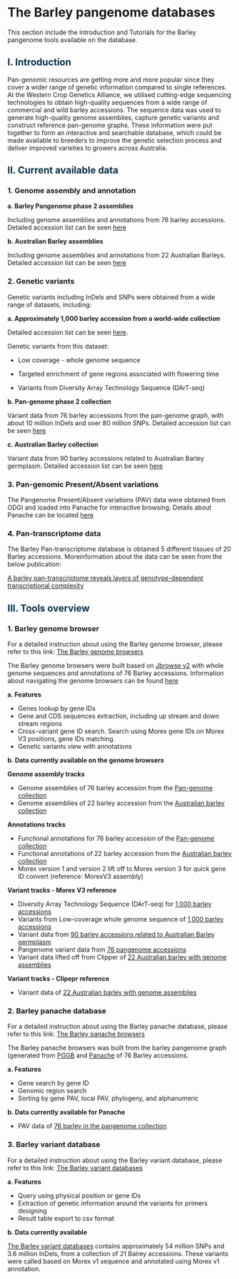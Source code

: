 # The Barley pangenome databases

This section include the Introduction and Tutorials for the Barley pangenome tools available on the database.

## <span style="color:#023047"> I. Introduction </span>

Pan-genomic resources are getting more and more popular since they cover a wider range of genetic information compared to single references. At the Western Crop Genetics Alliance, we utilised cutting-edge sequencing technologies to obtain high-quality sequences from a wide range of commercial and wild barley accessions. The sequence data was used to generate high-quality genome assemblies, capture genetic variants and construct reference pan-genome graphs. These information were put together to form an interactive and searchable database, which could be made available to breeders to improve the genetic selection process and deliver improved varieties to growers across Australia.

## <span style="color:#023047"> II. Current available data </span>

### 1. Genome assembly and annotation

**a. Barley Pangenome phase 2 assemblies**

Including genome assemblies and annotations from 76 barley accessions. Detailed accession list can be seen [here](/info/pangenome_accessions.md)

**b. Australian Barley assemblies**

Including genome assemblies and annotations from 22 Australian Barleys. Detailed accession list can be seen [here](/info/AUbarley_accessions.md)

### 2. Genetic variants

Genetic variants including InDels and SNPs were obtained from a wide range of datasets, including:

**a. Approximately 1,000 barley accession from a world-wide collection**

Detailed accession list can be seen [here](https://ftp.ebi.ac.uk/biostudies/fire/E-MTAB-/362/E-MTAB-7362/Files/E-MTAB-7362.sdrf.txt).

Genetic variants from this dataset:

* Low coverage - whole genome sequence

* Targeted enrichment of gene regions associated with flowering time

* Variants from Diversity Array Technology Sequence (DArT-seq)

**b. Pan-genome phase 2 collection**

Variant data from 76 barley accessions from the pan-genome graph, with about 10 million InDels and over 80 million SNPs. Detailed accession list can be seen [here](/info/pangenome_accessions.md)

**c. Australian Barley collection**

Variant data from 90 barley accessions related to Australian Barley germplasm. Detailed accession list can be seen [here](info/AU_90_variant.md)

### 3. Pan-genomic Present/Absent variations

The Pangenome Present/Absent variations (PAV) data were obtained from ODGI and loaded into Panache for interactive browsing. Details about Panache can be located [here](https://github.com/SouthGreenPlatform/panache)

### 4. Pan-transcriptome data

The Barley Pan-transcriptome database is obtained 5 different tissues of 20 Barley accessions. Moreinformation about the data can be seen from the below publication:

[A barley pan-transcriptome reveals layers of genotype-dependent transcriptional complexity](https://www.researchsquare.com/article/rs-3787876/v1)

## <span style="color:#023047"> III. Tools overview </span>

### 1. Barley genome browser  

For a detailed instruction about using the Barley genome browser, please refer to this link: [The Barley genome browsers](tools/barley_jbrowse.md)

The Barley genome browsers were built based on [Jbrowse v2](https://jbrowse.org/jb2/) with whole genome sequences and annotations of 76 Barley accessions.
Information about navigating the genome browsers can be found [here](tools/barley_jbrowse.md)

**a. Features**

* Genes lookup by gene IDs  
* Gene and CDS sequences extraction, including up stream and down stream regions  
* Cross-variant gene ID search. Search using Morex gene IDs on Morex V3 positions, gene IDs matching.
* Genetic variants view with annotations

**b. Data currently available on the genome browsers**

**Genome assembly tracks**

* Genome assemblies of 76 barley accession from the [Pan-genome collection](/info/pangenome_accessions.md)  
* Genome assemblies of 22 barley accession from the [Australian barley collection](/info/AUbarley_accessions.md)   

**Annotations tracks**

* Functional annotations for 76 barley accession of the [Pan-genome collection](/info/pangenome_accessions.md)  
* Functional annotations of 22 barley accession from the [Australian barley collection](/info/AUbarley_accessions.md)  
* Morex version 1 and version 2 lift off to Morex version 3 for quick gene ID convert (reference: MorexV3 assembly)  


**Variant tracks - Morex V3 reference**

* Diversity Array Technology Sequence (DArT-seq) for [1,000 barley accessions](https://ftp.ebi.ac.uk/biostudies/fire/E-MTAB-/362/E-MTAB-7362/Files/E-MTAB-7362.sdrf.txt)
* Variants from Low-coverage whole genome sequence of [1,000 barley accessions](https://ftp.ebi.ac.uk/biostudies/fire/E-MTAB-/362/E-MTAB-7362/Files/E-MTAB-7362.sdrf.txt)  
* Variant data from [90 barley accessions related to Australian Barley germplasm](info/AU_90_variant.md)  
* Pangenome variant data from [76 pangenome accessions](/info/pangenome_accessions.md)  
* Variant data lifted off from Clipper of [22 Australian barley with genome assemblies](/info/AUbarley_accessions.md)  

**Variant tracks - Clipepr reference**

* Variant data of [22 Australian barley with genome assemblies](/info/AUbarley_accessions.md)  

### 2. Barley panache database

For a detailed instruction about using the Barley panache database, please refer to this link: [The Barley panache browsers](tools/barley_panache.md)  

The Barley panache browsers was built from the barley pangenome graph (generated from [PGGB](https://github.com/pangenome/pggb) and [Panache](https://github.com/SouthGreenPlatform/panache) of 76 Barley accessions.

**a. Features**

* Gene search by gene ID  
* Genomic region search  
* Sorting by gene PAV, local PAV, phylogeny, and alphanumeric  

**b. Data currently available for Panache**

* PAV data of [76 barley in the pangenome collection](/info/pangenome_accessions.md)  

### 3. Barley variant database

For a detailed instruction about using the Barley variant database, please refer to this link: [The Barley variant databases](tools/barley_variantdb.md)

**a. Features**

* Query using physical position or gene IDs  
* Extraction of genetic information around the variants for primers designing  
* Result table export to csv format  

**b. Data currently available**

[The Barley variant databases](tools/barley_variantdb.md) contains approximately 54 million SNPs and 3.6 million InDels, from a collection of 21 Balrey accessions.
These variants were called based on Morex v1 sequence and annotated using Morex v1 annotation.
